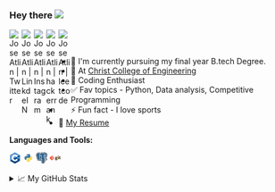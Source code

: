 ### Hey there <img src="https://media.giphy.com/media/hvRJCLFzcasrR4ia7z/giphy.gif" width="25px">

<a href="https://twitter.com/jose_atlin">
  <img align="left" alt="Jose Atlin | Twitter" width="22px" src="https://cdn.jsdelivr.net/npm/simple-icons@v3/icons/twitter.svg" />
</a>
<a href="https://www.linkedin.com/in/jose-atlin-53906015a/">
  <img align="left" alt="Jose Atlin | LinkdeIN" width="22px" src="https://cdn.jsdelivr.net/npm/simple-icons@v3/icons/linkedin.svg" />
</a>
<a href="https://www.instagram.com/jose_atlin/">
  <img align="left" alt="Jose Atlin | Instagram" width="22px" src="https://cdn.jsdelivr.net/npm/simple-icons@v3/icons/instagram.svg" />
</a>
<a href="https://www.hackerrank.com/jose_atlin">
  <img align="left" alt="Jose Atlin | hackerrank" width="22px" src="https://cdn.jsdelivr.net/npm/simple-icons@v3/icons/hackerrank.svg" />
</a>
<a href="https://www.leetcode.com/jose_atlin">
  <img align="left" alt="Jose Atlin | leetcode" width="22px" src="https://cdn.jsdelivr.net/npm/simple-icons@v3/icons/leetcode.svg" />
</a>

<br />
<br />


- 🌱 I'm currently pursuing my final year B.tech Degree.
- 🌱 At [Christ College of Engineering](https://cce.edu.in)
- 🚧 Coding Enthusiast
- ✅ Fav topics - Python, Data analysis, Competitive Programming
- ⚡ Fun fact - I love sports
- 📝 [My Resume](https://drive.google.com/file/d/1UBDhTWnSu-Lh834lkPVAieqNJdQ45koS/view)



**Languages and Tools:**  


<code><img height="20" src="https://raw.githubusercontent.com/github/explore/80688e429a7d4ef2fca1e82350fe8e3517d3494d/topics/cpp/cpp.png"></code>
<code><img height="20" src="https://raw.githubusercontent.com/github/explore/80688e429a7d4ef2fca1e82350fe8e3517d3494d/topics/python/python.png"></code>
<code><img height="20" src="https://raw.githubusercontent.com/github/explore/80688e429a7d4ef2fca1e82350fe8e3517d3494d/topics/postgresql/postgresql.png"></code>
<code><img height="20" src="https://raw.githubusercontent.com/github/explore/80688e429a7d4ef2fca1e82350fe8e3517d3494d/topics/git/git.png"></code>



<details>
<summary>📈 My GitHub Stats</summary>

<p align="center"> <img src="https://github-readme-stats.vercel.app/api?username=JoseAtlin&show_icons=true&theme=gotham" alt="JoseAtlin" />

</details>